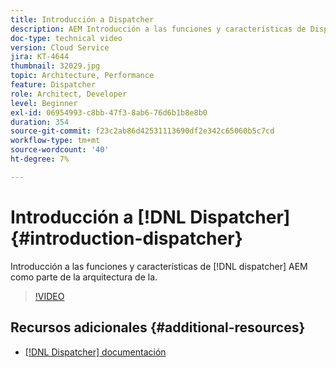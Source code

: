 ```yaml
---
title: Introducción a Dispatcher
description: AEM Introducción a las funciones y características de Dispatcher como parte de la arquitectura de la.
doc-type: technical video
version: Cloud Service
jira: KT-4644
thumbnail: 32029.jpg
topic: Architecture, Performance
feature: Dispatcher
role: Architect, Developer
level: Beginner
exl-id: 06954993-c8bb-47f3-8ab6-76d6b1b8e8b0
duration: 354
source-git-commit: f23c2ab86d42531113690df2e342c65060b5c7cd
workflow-type: tm+mt
source-wordcount: '40'
ht-degree: 7%

---
```


# Introducción a [!DNL Dispatcher] {#introduction-dispatcher}

Introducción a las funciones y características de [!DNL dispatcher] AEM como parte de la arquitectura de la.

>[!VIDEO](https://video.tv.adobe.com/v/32029?quality=12&learn=on)

## Recursos adicionales {#additional-resources}

* [[!DNL Dispatcher] documentación](https://experienceleague.adobe.com/docs/experience-manager-dispatcher/using/dispatcher.html?lang=es)
